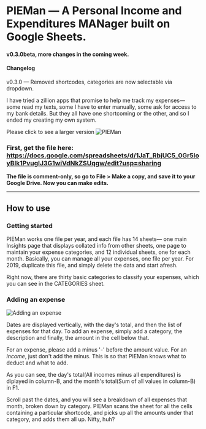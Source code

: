 # PIEMan — A Personal Income and Expenditures MANager built on Google Sheets.
#### v0.3.0beta, more changes in the coming week.

#### Changelog
v0.3.0 — Removed shortcodes, categories are now selectable via dropdown.

I have tried a zillion apps that promise to help me track my expenses— some read my texts, some I have to enter manually, some ask for access to my bank details. But they all have one shortcoming or the other, and so I ended my creating my own system.

Please click to see a larger version
![PIEMan](https://i.imgur.com/jIEePJr.png)

### First, get the file here: https://docs.google.com/spreadsheets/d/1JaT_RbjUC5_0Gr5IoyBlk1PvugIJ3G1wiVdNkZSUqgw/edit?usp=sharing

**The file is comment-only, so go to File > Make a copy, and save it to your Google Drive. Now you can make edits.**

----
## How to use

### Getting started
PIEMan works one file per year, and each file has 14 sheets— one main Insights page that displays collated info from other sheets, one page to maintain your expense categories, and 12 individual sheets, one for each month. Basically, you can manage all your expenses, one file per year. For 2019, duplicate this file, and simply delete the data and start afresh.

Right now, there are thirty basic categories to classify your expenses, which you can see in the CATEGORIES sheet.

### Adding an expense
![Adding an expense](https://imgur.com/download/Sz3Vq1d)

Dates are displayed vertically, with the day's total, and then the list of expenses for that day. To add an expense, simply add a category, the description and finally, the amount in the cell below that.

For an expense, please add a minus '-' before the amount value. For an *income*, just don't add the minus. This is so that PIEMan knows what to deduct and what to add.

As you can see, the day's total(All incomes minus all expenditures) is diplayed in column-B, and the month's total(Sum of all values in column-B) in F1. 

Scroll past the dates, and you will see a breakdown of all expenses that month, broken down by category. PIEMan scans the sheet for all the cells containing a particular shortcode, and picks up all the amounts under that category, and adds them all up. Nifty, huh?
